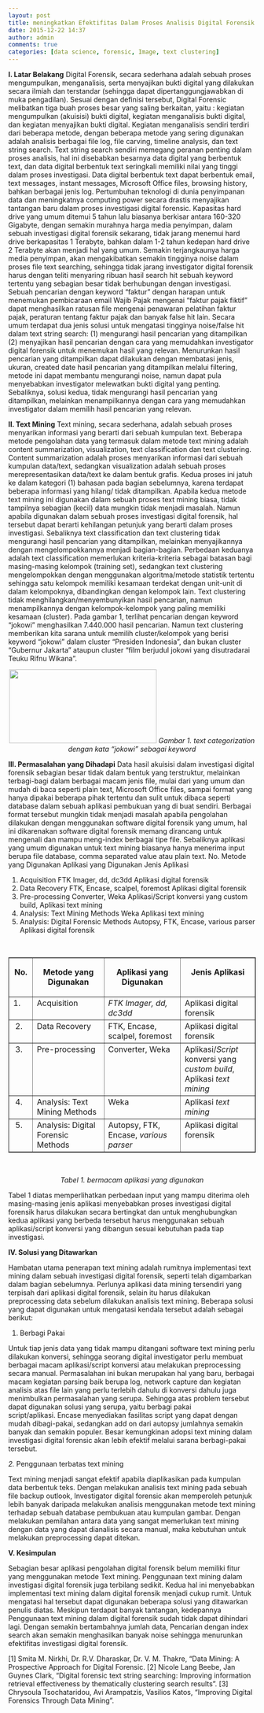 ```yaml
---
layout: post
title: meningkatkan Efektifitas Dalam Proses Analisis Digital Forensik (Melalui Penggunaan Tehnik Data Mining)
date: 2015-12-22 14:37
author: admin
comments: true
categories: [data science, forensic, Image, text clustering]
---
```

<strong>I. Latar Belakang</strong>
Digital Forensik, secara sederhana adalah sebuah proses mengumpulkan, menganalisis, serta menyajikan bukti digital yang dilakukan secara ilmiah dan terstandar (sehingga dapat dipertanggungjawabkan di muka pengadilan). Sesuai dengan definisi tersebut, Digital Forensic melibatkan tiga buah proses besar yang saling berkaitan, yaitu : kegiatan mengumpulkan (akuisisi) bukti digital, kegiatan menganalisis bukti digital, dan kegiatan menyajikan bukti digital.
Kegiatan menganalisis sendiri terdiri dari beberapa metode, dengan beberapa metode yang sering digunakan adalah analisis berbagai file log, file carving, timeline analysis, dan text string search. Text string search sendiri memegang peranan penting dalam proses analisis, hal ini disebabkan besarnya data digital yang berbentuk text, dan data digital berbentuk text seringkali memiliki nilai yang tinggi dalam proses investigasi. Data digital berbentuk text dapat berbentuk email, text messages, instant messages, Microsoft Office files, browsing history, bahkan berbagai jenis log.
Pertumbuhan teknologi di dunia penyimpanan data dan meningkatnya computing power secara drastis menyajikan tantangan baru dalam proses investigasi digital forensic. Kapasitas hard drive yang umum ditemui 5 tahun lalu biasanya berkisar antara 160-320 Gigabyte, dengan semakin murahnya harga media penyimpan, dalam sebuah investigasi digital forensik sekarang, tidak jarang menemui hard drive berkapasitas 1 Terabyte, bahkan dalam 1-2 tahun kedepan hard drive 2 Terabyte akan menjadi hal yang umum.
Semakin terjangkaunya harga media penyimpan, akan mengakibatkan semakin tingginya noise dalam proses file text searching, sehingga tidak jarang investigator digital forensik harus dengan teliti menyaring ribuan hasil search hit sebuah keyword tertentu yang sebagian besar tidak berhubungan dengan investigasi. Sebuah pencarian dengan keyword “faktur” dengan harapan untuk menemukan pembicaraan email Wajib Pajak mengenai “faktur pajak fiktif” dapat menghasilkan ratusan file mengenai penawaran pelatihan faktur pajak, peraturan tentang faktur pajak dan banyak false hit lain.
Secara umum terdapat dua jenis solusi untuk mengatasi tingginya noise/false hit dalam text string search: (1) mengurangi hasil pencarian yang ditampilkan (2) menyajikan hasil pencarian dengan cara yang memudahkan investigator digital forensik untuk menemukan hasil yang relevan. Menurunkan hasil pencarian yang ditampilkan dapat dilakukan dengan membatasi jenis, ukuran, created date hasil pencarian yang ditampilkan melalui filtering, metode ini dapat membantu mengurangi noise, namun dapat pula menyebabkan investigator melewatkan bukti digital yang penting. Sebaliknya, solusi kedua, tidak mengurangi hasil pencarian yang ditampilkan, melainkan menampilkannya dengan cara yang memudahkan investigator dalam memilih hasil pencarian yang relevan.

<strong>II. Text Mining</strong>
Text mining, secara sederhana, adalah sebuah proses menyarikan informasi yang berarti dari sebuah kumpulan text. Beberapa metode pengolahan data yang termasuk dalam metode text mining adalah content summarization, visualization, text classification dan text clustering.
Content summarization adalah proses menyarikan informasi dari sebuah kumpulan data/text, sedangkan visualization adalah sebuah proses merepresentasikan data/text ke dalam bentuk grafis. Kedua proses ini jatuh ke dalam kategori (1) bahasan pada bagian sebelumnya, karena terdapat beberapa informasi yang hilang/ tidak ditampilkan. Apabila kedua metode text mining ini digunakan dalam sebuah proses text mining biasa, tidak tampilnya sebagian (kecil) data mungkin tidak menjadi masalah. Namun apabila digunakan dalam sebuah proses investigasi digital forensik, hal tersebut dapat berarti kehilangan petunjuk yang berarti dalam proses investigasi.
Sebaliknya text classification dan text clustering tidak mengurangi hasil pencarian yang ditampilkan, melainkan menyajikannya dengan mengelompokkannya menjadi bagian-bagian. Perbedaan keduanya adalah text classification memerlukan kriteria-kriteria sebagai batasan bagi masing-masing kelompok (training set), sedangkan text clustering mengelompokkan dengan menggunakan algoritma/metode statistik tertentu sehingga satu kelompok memiliki kesamaan terdekat dengan unit-unit di dalam kelompoknya, dibandingkan dengan kelompok lain.
Text clustering tidak menghilangkan/menyembunyikan hasil pencarian, namun menampilkannya dengan kelompok-kelompok yang paling memiliki kesamaan (cluster). Pada gambar 1, terlihat pencarian dengan keyword “jokowi” menghasilkan 7.440.000 hasil pencarian. Namun text clustering memberikan kita sarana untuk memilih cluster/kelompok yang berisi keyword “jokowi” dalam cluster “Presiden Indonesia”, dan bukan cluster “Gubernur Jakarta” ataupun cluster “film berjudul jokowi yang disutradarai Teuku Rifnu Wikana”.
<p style="text-align: center;"><a href="http://aldosimon.com/blog/wp-content/uploads//2017/04/categorization-1024x575-min.png"><img class="alignnone wp-image-216 size-medium" src="http://aldosimon.com/blog/wp-content/uploads//2017/04/categorization-1024x575-min.png" alt="" width="300" height="150" /></a>
<em>Gambar 1. text categorization dengan kata “jokowi” sebagai keyword</em></p>
<strong>III. Permasalahan yang Dihadapi</strong>
Data hasil akuisisi dalam investigasi digital forensik sebagian besar tidak dalam bentuk yang terstruktur, melainkan terbagi-bagi dalam berbagai macam jenis file, mulai dari yang umum dan mudah di baca seperti plain text, Microsoft Office files, sampai format yang hanya dipakai beberapa pihak tertentu dan sulit untuk dibaca seperti database dalam sebuah aplikasi pembukuan yang di buat sendiri. Berbagai format tersebut mungkin tidak menjadi masalah apabila pengolahan dilakukan dengan menggunakan software digital forensik yang umum, hal ini dikarenakan software digital forensik memang dirancang untuk mengenali dan mampu meng-index berbagai tipe file. Sebaliknya aplikasi yang umum digunakan untuk text mining biasanya hanya menerima input berupa file database, comma separated value atau plain text.
No. Metode yang Digunakan Aplikasi yang Digunakan Jenis Aplikasi
<ol>
 	<li>Acquisition FTK Imager, dd, dc3dd Aplikasi digital forensik</li>
 	<li>Data Recovery FTK, Encase, scalpel, foremost Aplikasi digital forensik</li>
 	<li>Pre-processing Converter, Weka Aplikasi/Script konversi yang custom build, Aplikasi text mining</li>
 	<li>Analysis: Text Mining Methods Weka Aplikasi text mining</li>
 	<li>Analysis: Digital Forensic Methods Autopsy, FTK, Encase, various parser Aplikasi digital forensik</li>
</ol>
&nbsp;
<table border="1" width="613" cellspacing="0" cellpadding="0">
<tbody>
<tr>
<td valign="top" width="38">
<p align="center"><b>No.</b></p>
</td>
<td valign="top" width="190">
<p align="center"><b>Metode yang Digunakan</b></p>
</td>
<td valign="top" width="215">
<p align="center"><b>Aplikasi yang Digunakan</b></p>
</td>
<td valign="top" width="170">
<p align="center"><b>Jenis Aplikasi</b></p>
</td>
</tr>
<tr>
<td valign="top" width="38">1.</td>
<td valign="top" width="190">Acquisition</td>
<td valign="top" width="215"><em id="__mceDel">FTK Imager, dd, dc3dd</em></td>
<td valign="top" width="170">Aplikasi digital forensik</td>
</tr>
<tr>
<td valign="top" width="38"> 2.</td>
<td valign="top" width="190">Data Recovery</td>
<td valign="top" width="215">FTK, Encase, scalpel, foremost</td>
<td valign="top" width="170">Aplikasi digital forensik</td>
</tr>
<tr>
<td valign="top" width="38"> 3.</td>
<td valign="top" width="190">Pre-processing</td>
<td valign="top" width="215">Converter, Weka</td>
<td valign="top" width="170">Aplikasi/<i>Script</i> konversi yang <i>custom build</i>, Aplikasi <i>text mining</i></td>
</tr>
<tr>
<td valign="top" width="38"> 4.</td>
<td valign="top" width="190">Analysis: Text Mining Methods</td>
<td valign="top" width="215">Weka</td>
<td valign="top" width="170">Aplikasi <i>text mining</i></td>
</tr>
<tr>
<td valign="top" width="38"> 5.</td>
<td valign="top" width="190">Analysis: Digital Forensic Methods</td>
<td valign="top" width="215">Autopsy, FTK, Encase, <i>various parser</i></td>
<td valign="top" width="170">Aplikasi digital forensik</td>
</tr>
</tbody>
</table>
&nbsp;
<p style="text-align: center;"><em id="__mceDel"><em id="__mceDel"><em id="__mceDel"><em id="__mceDel">Tabel 1. bermacam aplikasi yang digunakan
</em></em></em></em></p>
Tabel 1 diatas memperlihatkan perbedaan input yang mampu diterima oleh masing-masing jenis aplikasi menyebabkan proses investigasi digital forensik harus dilakukan secara bertingkat dan untuk menghubungkan kedua aplikasi yang berbeda tersebut harus menggunakan sebuah aplikasi/script konversi yang dibangun sesuai kebutuhan pada tiap investigasi.

<em id="__mceDel"><em id="__mceDel"><em id="__mceDel"><em id="__mceDel">
</em></em></em></em><strong>IV. Solusi yang Ditawarkan</strong>

Hambatan utama penerapan text mining adalah rumitnya implementasi text mining dalam sebuah investigasi digital forensik, seperti telah digambarkan dalam bagian sebelumnya. Perlunya aplikasi data mining tersendiri yang terpisah dari aplikasi digital forensik, selain itu harus dilakukan preprocessing data sebelum dilakukan analisis text mining. Beberapa solusi yang dapat digunakan untuk mengatasi kendala tersebut adalah sebagai berikut:

1. Berbagi Pakai

Untuk tiap jenis data yang tidak mampu ditangani software text mining perlu dilakukan konversi, sehingga seorang digital investigator perlu membuat berbagai macam aplikasi/script konversi atau melakukan preprocessing secara manual. Permasalahan ini bukan merupakan hal yang baru, berbagai macam kegiatan parsing baik berupa log, network capture dan kegiatan analisis atas file lain yang perlu terlebih dahulu di konversi dahulu juga menimbulkan permasalahan yang serupa. Sehingga atas problem tersebut dapat digunakan solusi yang serupa, yaitu berbagi pakai script/aplikasi. Encase menyediakan fasilitas script yang dapat dengan mudah dibagi-pakai, sedangkan add on dari autopsy jumlahnya semakin banyak dan semakin populer. Besar kemungkinan adopsi text mining dalam investigasi digital forensic akan lebih efektif melalui sarana berbagi-pakai tersebut.

<em id="__mceDel">2. </em>Penggunaan terbatas text mining

Text mining menjadi sangat efektif apabila diaplikasikan pada kumpulan data berbentuk teks. Dengan melakukan analisis text mining pada sebuah file backup outlook, Investigator digital forensic akan memperoleh petunjuk lebih banyak daripada melakukan analisis menggunakan metode text mining terhadap sebuah database pembukuan atau kumpulan gambar.
Dengan melakukan pemilahan antara data yang sangat memerlukan text mining dengan data yang dapat dianalisis secara manual, maka kebutuhan untuk melakukan preprocessing dapat ditekan.

<strong>V. Kesimpulan</strong>

Sebagian besar aplikasi pengolahan digital forensik belum memiliki fitur yang menggunakan metode Text mining. Penggunaan text mining dalam investigasi digital forensik juga terbilang sedikit. Kedua hal ini menyebabkan implementasi text mining dalam digital forensik menjadi cukup rumit. Untuk mengatasi hal tersebut dapat digunakan beberapa solusi yang ditawarkan penulis diatas.
Meskipun terdapat banyak tantangan, kedepannya Penggunaan text mining dalam digital forensik sudah tidak dapat dihindari lagi. Dengan semakin bertambahnya jumlah data, Pencarian dengan index search akan semakin menghasilkan banyak noise sehingga menurunkan efektifitas investigasi digital forensik.

[1] Smita M. Nirkhi, Dr. R.V. Dharaskar, Dr. V. M. Thakre, “Data Mining: A Prospective Approach for Digital Forensic.
[2] Nicole Lang Beebe, Jan Guynes Clark, “Digital forensic text string searching: Improving information retrieval effectiveness by thematically clustering search results”.
[3] Chrysoula Tsochataridou, Avi Arampatzis, Vasilios Katos, “Improving Digital Forensics Through Data Mining”.
